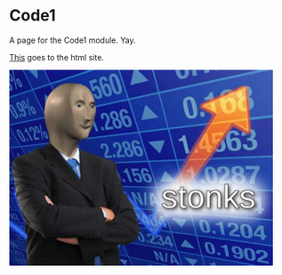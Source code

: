 # Code1


A page for the Code1 module. Yay.

[This](/html/test.html) goes to the html site.

![Stonks](/images/Stonks.jpg)